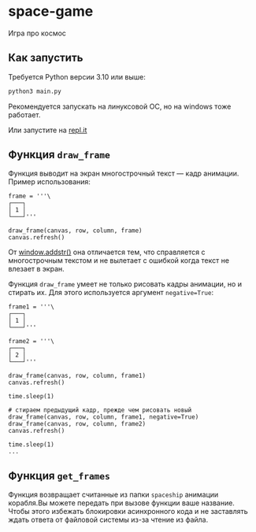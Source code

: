 # space-game

Игра про космос

## Как запустить

Требуется Python версии 3.10 или выше:

```bash
python3 main.py
```

Рекомендуется запускать на линуксовой ОС, но на windows тоже работает.

Или запустите на [repl.it](https://replit.com/@PolinaVezhbitsk/SpaceGame#main.py)

## Функция `draw_frame`

Функция выводит на экран многострочный текст — кадр анимации. Пример использования:

```python3
frame = '''\
┌───┐
│ 1 │
└───┘'''

draw_frame(canvas, row, column, frame)
canvas.refresh()
```

От [window.addstr()](https://docs.python.org/3/library/curses.html#curses.window.addstr) она отличается тем, что
справляется с многострочным текстом и не вылетает с ошибкой когда текст не влезает в экран.

Функция `draw_frame` умеет не только рисовать кадры анимации, но и стирать их. Для этого используется аргумент `negative=True`:

```python3
frame1 = '''\
┌───┐
│ 1 │
└───┘'''

frame2 = '''\
┌───┐
│ 2 │
└───┘'''

draw_frame(canvas, row, column, frame1)
canvas.refresh()

time.sleep(1)

# стираем предыдущий кадр, прежде чем рисовать новый
draw_frame(canvas, row, column, frame1, negative=True)
draw_frame(canvas, row, column, frame2)
canvas.refresh()

time.sleep(1)
...
```

## Функция `get_frames`

Функция возвращает считанные из папки `spaceship` анимации корабля.Вы можете передать при вызове функции ваше название.
Чтобы этого избежать блокировки асинхронного кода и не заставлять ждать ответа от файловой системы из-за чтение из файла.

